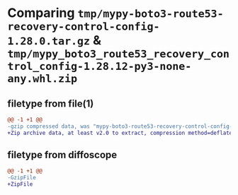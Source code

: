 # Comparing `tmp/mypy-boto3-route53-recovery-control-config-1.28.0.tar.gz` & `tmp/mypy_boto3_route53_recovery_control_config-1.28.12-py3-none-any.whl.zip`

## filetype from file(1)

```diff
@@ -1 +1 @@
-gzip compressed data, was "mypy-boto3-route53-recovery-control-config-1.28.0.tar", last modified: Thu Jul  6 21:00:28 2023, max compression
+Zip archive data, at least v2.0 to extract, compression method=deflate
```

## filetype from diffoscope

```diff
@@ -1 +1 @@
-GzipFile
+ZipFile
```

